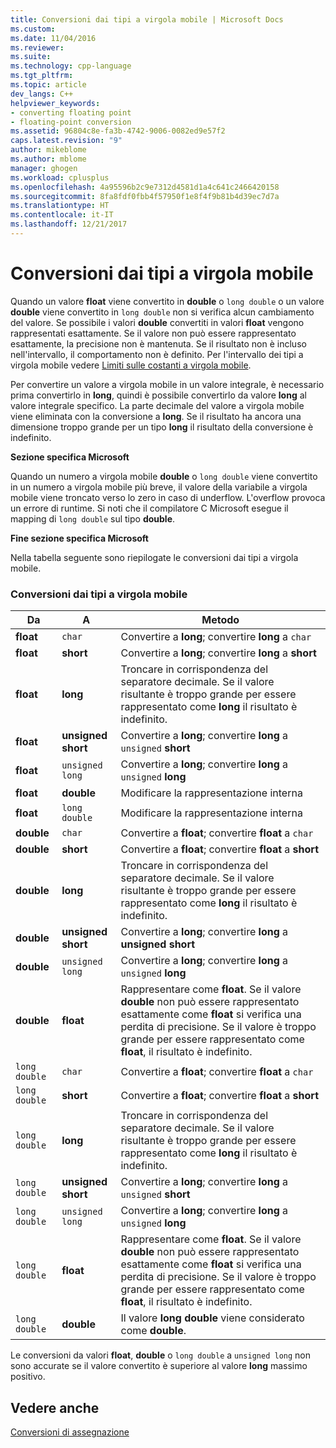 ```yaml
---
title: Conversioni dai tipi a virgola mobile | Microsoft Docs
ms.custom: 
ms.date: 11/04/2016
ms.reviewer: 
ms.suite: 
ms.technology: cpp-language
ms.tgt_pltfrm: 
ms.topic: article
dev_langs: C++
helpviewer_keywords:
- converting floating point
- floating-point conversion
ms.assetid: 96804c8e-fa3b-4742-9006-0082ed9e57f2
caps.latest.revision: "9"
author: mikeblome
ms.author: mblome
manager: ghogen
ms.workload: cplusplus
ms.openlocfilehash: 4a95596b2c9e7312d4581d1a4c641c2466420158
ms.sourcegitcommit: 8fa8fdf0fbb4f57950f1e8f4f9b81b4d39ec7d7a
ms.translationtype: HT
ms.contentlocale: it-IT
ms.lasthandoff: 12/21/2017
---
```

# <a name="conversions-from-floating-point-types"></a>Conversioni dai tipi a virgola mobile
Quando un valore **float** viene convertito in **double** o `long double` o un valore **double** viene convertito in `long double` non si verifica alcun cambiamento del valore. Se possibile i valori **double** convertiti in valori **float** vengono rappresentati esattamente. Se il valore non può essere rappresentato esattamente, la precisione non è mantenuta. Se il risultato non è incluso nell'intervallo, il comportamento non è definito. Per l'intervallo dei tipi a virgola mobile vedere [Limiti sulle costanti a virgola mobile](../c-language/limits-on-floating-point-constants.md).  
  
 Per convertire un valore a virgola mobile in un valore integrale, è necessario prima convertirlo in **long**, quindi è possibile convertirlo da valore **long** al valore integrale specifico. La parte decimale del valore a virgola mobile viene eliminata con la conversione a **long**. Se il risultato ha ancora una dimensione troppo grande per un tipo **long** il risultato della conversione è indefinito.  
  
 **Sezione specifica Microsoft**  
  
 Quando un numero a virgola mobile **double** o `long double` viene convertito in un numero a virgola mobile più breve, il valore della variabile a virgola mobile viene troncato verso lo zero in caso di underflow. L'overflow provoca un errore di runtime. Si noti che il compilatore C Microsoft esegue il mapping di `long double` sul tipo **double**.  
  
 **Fine sezione specifica Microsoft**  
  
 Nella tabella seguente sono riepilogate le conversioni dai tipi a virgola mobile.  
  
### <a name="conversions-from-floating-point-types"></a>Conversioni dai tipi a virgola mobile  
  
|Da|A|Metodo|  
|----------|--------|------------|  
|**float**|`char`|Convertire a **long**; convertire **long** a `char`|  
|**float**|**short**|Convertire a **long**; convertire **long** a **short**|  
|**float**|**long**|Troncare in corrispondenza del separatore decimale. Se il valore risultante è troppo grande per essere rappresentato come **long** il risultato è indefinito.|  
|**float**|**unsigned short**|Convertire a **long**; convertire **long** a `unsigned` **short**|  
|**float**|`unsigned long`|Convertire a **long**; convertire **long** a `unsigned` **long**|  
|**float**|**double**|Modificare la rappresentazione interna|  
|**float**|`long double`|Modificare la rappresentazione interna|  
|**double**|`char`|Convertire a **float**; convertire **float** a `char`|  
|**double**|**short**|Convertire a **float**; convertire **float** a **short**|  
|**double**|**long**|Troncare in corrispondenza del separatore decimale. Se il valore risultante è troppo grande per essere rappresentato come **long** il risultato è indefinito.|  
|**double**|**unsigned short**|Convertire a **long**; convertire **long** a **unsigned short**|  
|**double**|`unsigned long`|Convertire a **long**; convertire **long** a `unsigned` **long**|  
|**double**|**float**|Rappresentare come **float**. Se il valore **double** non può essere rappresentato esattamente come **float** si verifica una perdita di precisione. Se il valore è troppo grande per essere rappresentato come **float**, il risultato è indefinito.|  
|`long double`|`char`|Convertire a **float**; convertire **float** a `char`|  
|`long double`|**short**|Convertire a **float**; convertire **float** a **short**|  
|`long double`|**long**|Troncare in corrispondenza del separatore decimale. Se il valore risultante è troppo grande per essere rappresentato come **long** il risultato è indefinito.|  
|`long double`|**unsigned short**|Convertire a **long**; convertire **long** a `unsigned` **short**|  
|`long double`|`unsigned long`|Convertire a **long**; convertire **long** a `unsigned` **long**|  
|`long double`|**float**|Rappresentare come **float**. Se il valore **double** non può essere rappresentato esattamente come **float** si verifica una perdita di precisione. Se il valore è troppo grande per essere rappresentato come **float**, il risultato è indefinito.|  
|`long double`|**double**|Il valore **long double** viene considerato come **double**.|  
  
 Le conversioni da valori **float**, **double** o `long double` a `unsigned long` non sono accurate se il valore convertito è superiore al valore **long** massimo positivo.  
  
## <a name="see-also"></a>Vedere anche  
 [Conversioni di assegnazione](../c-language/assignment-conversions.md)